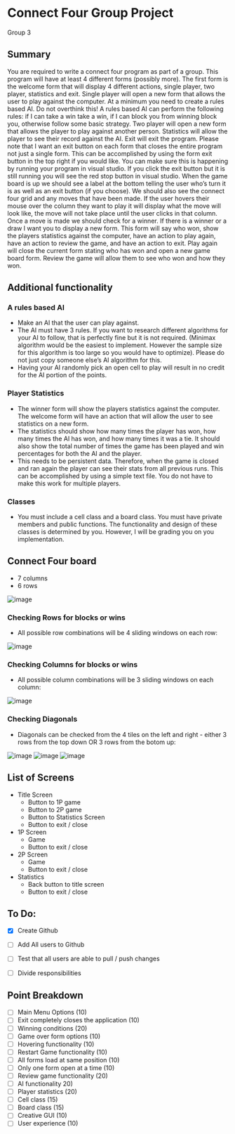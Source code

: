 # Connect Four Group Project
Group 3

## Summary
You are required to write a connect four program as part of a group.  This program will have at least 4 different forms (possibly more).  The first form is the welcome form that will display 4 different actions, single player, two player, statistics and exit.  Single player will open a new form that allows the user to play against the computer.  At a minimum you need to create a rules based AI.  Do not overthink this!  A rules based AI can perform the following rules: if I can take a win take a win, if I can block you from winning block you, otherwise follow some basic strategy.  Two player will open a new form that allows the player to play against another person.  Statistics will allow the player to see their record against the AI.  Exit will exit the program.  Please note that I want an exit button on each form that closes the entire program not just a single form.  This can be accomplished by using the form exit button in the top right if you would like.  You can make sure this is happening by running your program in visual studio.  If you click the exit button but it is still running you will see the red stop button in visual studio.  When the game board is up we should see a label at the bottom telling the user who’s turn it is as well as an exit button (if you choose).  We should also see the connect four grid and any moves that have been made.  If the user hovers their mouse over the column they want to play it will display what the move will look like, the move will not take place until the user clicks in that column.  Once a move is made we should check for a winner.  If there is a winner or a draw I want you to display a new form.  This form will say who won, show the players statistics against the computer, have an action to play again, have an action to review the game, and have an action to exit.  Play again will close the current form stating who has won and open a new game board form.  Review the game will allow them to see who won and how they won.

## Additional functionality
### A rules based AI
- Make an AI that the user can play against.
- The AI must have 3 rules.  If you want to research different algorithms for your AI to follow, that is perfectly fine but it is not required. (Minimax algorithm would be the easiest to implement.  However the sample size for this algorithm is too large so you would have to optimize). Please do not just copy someone else’s AI algorithm for this.
- Having your AI randomly pick an open cell to play will result in no credit for the AI portion of the points.
### Player Statistics
- The winner form will show the players statistics against the computer.  The welcome form will have an action that will allow the user to see statistics on a new form.
- The statistics should show how many times the player has won, how many times the AI has won, and how many times it was a tie.  It should also show the total number of times the game has been played and win percentages for both the AI and the player.
- This needs to be persistent data.  Therefore, when the game is closed and ran again the player can see their stats from all previous runs.  This can be accomplished by using a simple text file.  You do not have to make this work for multiple players. 
### Classes
- You must include a cell class and a board class.  You must have private members and public functions.  The functionality and design of these classes is determined by you.  However, I will be grading you on you implementation.

## Connect Four board
- 7 columns
- 6 rows

![image](https://github.com/user-attachments/assets/22591938-32bc-4fe6-9581-d7562995fe94)

### Checking Rows for blocks or wins
- All possible row combinations will be 4 sliding windows on each row:

![image](https://github.com/user-attachments/assets/7efe3685-d09c-4819-a76b-b5052ee16363)

### Checking Columns for blocks or wins
- All possible column combinations will be 3 sliding windows on each column:

![image](https://github.com/user-attachments/assets/0cb043f4-7a16-4455-9daf-3839704fe8ce)

### Checking Diagonals
- Diagonals can be checked from the 4 tiles on the left and right - either 3 rows from the top down OR 3 rows from the botom up:

![image](https://github.com/user-attachments/assets/b0a71bec-aa86-4b5f-83fd-83698b848d58)
![image](https://github.com/user-attachments/assets/18f2e153-99da-439c-ad31-c0bea4da3d29)
![image](https://github.com/user-attachments/assets/ecf28e5a-fca1-44aa-8eb5-c6e6d0cee874)

## List of Screens
- Title Screen
  - Button to 1P game
  - Button to 2P game
  - Button to Statistics Screen
  - Button to exit / close
- 1P Screen
  - Game
  - Button to exit / close
- 2P Screen
  - Game
  - Button to exit / close
- Statistics
  - Back button to title screen
  - Button to exit / close   

## To Do:
- [x] Create Github
- [ ] Add All users to Github
- [ ] Test that all users are able to pull / push changes
- [ ] Divide responsibilities


## Point Breakdown
- [ ] Main Menu Options (10)
- [ ] Exit completely closes the application (10)
- [ ] Winning conditions (20)
- [ ] Game over form options (10)
- [ ] Hovering functionality (10)
- [ ] Restart Game functionality (10)
- [ ] All forms load at same position (10)
- [ ] Only one form open at a time (10)
- [ ] Review game functionality (20)
- [ ] AI functionality 20)
- [ ] Player statistics (20)
- [ ] Cell class (15)
- [ ] Board class (15)
- [ ] Creative GUI (10)
- [ ] User experience (10)
